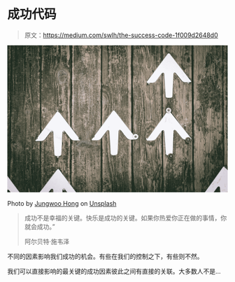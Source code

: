 # 成功代码

> 原文：<https://medium.com/swlh/the-success-code-1f009d2648d0>

![](img/399faccade65f4f7bb1ab81fb1ba7e6b.png)

Photo by [Jungwoo Hong](https://unsplash.com/@oowgnuj?utm_source=unsplash&utm_medium=referral&utm_content=creditCopyText) on [Unsplash](https://unsplash.com/search/photos/success?utm_source=unsplash&utm_medium=referral&utm_content=creditCopyText)

> 成功不是幸福的关键。快乐是成功的关键。如果你热爱你正在做的事情，你就会成功。”
> 
> 阿尔贝特·施韦泽

不同的因素影响我们成功的机会。有些在我们的控制之下，有些则不然。

我们可以直接影响的最关键的成功因素彼此之间有直接的关联。大多数人不是…